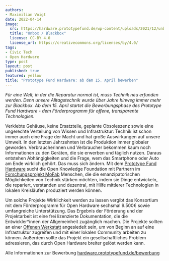 ```yaml
---
authors:
- Maximilian Voigt
date: 2022-04-14
image:
  src: https://hardware.prototypefund.de/wp-content/uploads/2021/12/unbo_blackbox.png
  title: "Unbox / Blackbox"
  license: CC-BY 4.0
  license_url: https://creativecommons.org/licenses/by/4.0/
tags:
- Civic Tech
- Open Hardware
type: post
layout: post
published: true
featured: yellow
title: "Prototype Fund Hardware: ab dem 15. April bewerben"
---
```


*Für eine Welt, in der die Reparatur normal ist, muss Technik neu erfunden werden. Denn unsere Alltagstechnik wurde über Jahre hinweg immer mehr zur Blackbox. Ab dem 15. April startet die Bewerbungsphase des Prototype Fund Hardware - dem Förderprogramm für offene, transparente Technologien.*

Verklebte Gehäuse, keine Ersatzteile, geplante Obsoleszenz sowie eine ungerechte Verteilung von Wissen und Infrastruktur: Technik ist schon immer auch eine Frage der Macht und hat große Auswirkungen auf unsere Umwelt. In den letzten Jahrzehnten ist die Produktion immer globaler geworden. Verbraucherinnen und Verbraucher bekommen kaum noch Informationen zu den Geräten, die sie erwerben und täglich nutzen. Daraus entstehen Abhängigkeiten und die Frage, wem das Smartphone oder Auto am Ende wirklich gehört.
Das muss sich ändern. Mit dem [Prototype Fund Hardware](https://hardware.prototypefund.de/) sucht die Open Knowledge Foundation mit Partnern im [Forschungsprojekt MoFab](https://okfn.de/projekte/mofab/) Menschen, die die emanzipatorischen Möglichkeiten von Technik stärken möchten, indem sie Dinge entwickeln, die repariert, verstanden und dezentral, mit Hilfe mittlerer Technologien in lokalen Kreisläufen produziert werden können.

Um solche Projekte Wirklichkeit werden zu lassen vergibt das Konsortium mit dem Förderprogramm für Open Hardware sechsmal 9.500€ sowie umfangreiche Unterstützung. Das Ergebnis der Förderung und der Projektarbeit ist eine frei lizenzierte Dokumentation, die die Entwickler*innen der Allgemeinheit zugänglich machen. Die Projekte sollten an einer [Offenen Werkstatt](https://www.offene-werkstaetten.org/) angesiedelt sein, um von Beginn an auf eine Infrastruktur zugreifen und mit einer lokalen Community arbeiten zu können. Außerdem sollte das Projekt ein gesellschaftliches Problem adressieren, das durch Open Hardware breiter gelöst werden kann.

Alle Informationen zur Bewerbung [hardware.prototypefund.de/bewerbung](https://hardware.prototypefund.de/bewerbung/)